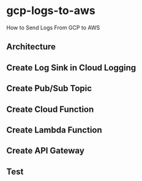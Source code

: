 # gcp-logs-to-aws
How to Send Logs From GCP to AWS
## Architecture

## Create Log Sink in Cloud Logging

## Create Pub/Sub Topic

## Create Cloud Function

## Create Lambda Function

## Create API Gateway

## Test
